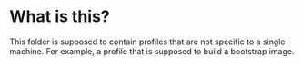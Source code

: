 # What is this?

This folder is supposed to contain profiles that are not specific to a single
machine. For example, a profile that is supposed to build a bootstrap image.

